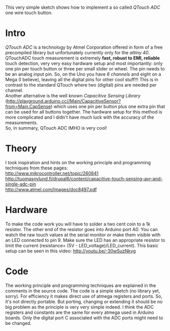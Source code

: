 This very simple sketch shows how to implement a so called *QTouch ADC* one wire touch button.

# Intro
*QTouch ADC* is a technology by Atmel Corporation offered in form of a free precompiled library but unfortunately  currently only for the *attiny 40*. QTouchADC touch measurement is extremely **fast, robust to EMI, reliable** touch detection, very very easy hardware setup and most importantly: only one pin per touch button or three per small slider or wheel. The pin needs to be an analog input pin. So, on the Uno you have *6 channels* and eight on a Mega (I believe), leaving all the digital pins for other cool stuff!!! This is in contrast to the standard QTouch where two (digital) pins are needed per channel.  
Another alternative is the well known *Capacitive Sensing Library* (http://playground.arduino.cc//Main/CapacitiveSensor?from=Main.CapSense) which uses one pin per button plus one extra pin that can be used for all buttons together. The hardware setup for this method is more complicated and I didn't have much luck with the accuracy of the measurements.  
So, in summary, QTouch ADC IMHO is very cool!

# Theory
I took inspiration and hints on the working principle and programming techniques from these pages:  
http://www.mikrocontroller.net/topic/260841  
http://tuomasnylund.fi/drupal6/content/capacitive-touch-sensing-avr-and-single-adc-pin  
http://www.atmel.com/Images/doc8497.pdf

# Hardware
To make the code work you will have to solder a two cent coin to a 1k resistor. The other end of the resistor goes into Arduino port A0. You can watch the raw touch values at the serial monitor or make them visible with an LED connected to pin 9. Make sure the LED has an appropriate resistor to limit the current (resistance= (5V - LED_voltage)/LED_current). This basic setup can be seen in this video: http://youtu.be/-30wSuzNkvg

# Code
The working principle and programming techniques are explained in the comments in the source code. The code is a simple sketch (no library yet, sorry). For efficiency it makes direct use of atmega registers and ports. So, it's not directly portable. But porting, changing or extending it should be no big problem as the principle is very very simple indeed. I think the ADC registers and constants are the same for every atmega used in Arduino boards. Only the digital port C associated  with the ADC ports might need to be changed.

